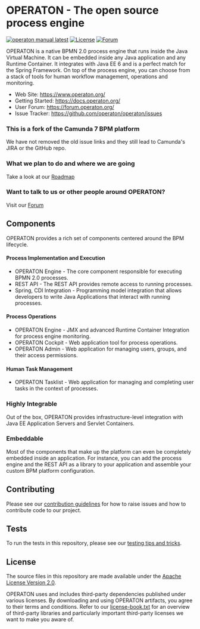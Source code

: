 # OPERATON - The open source process engine

[![operaton manual latest](https://img.shields.io/badge/manual-latest-brown.svg)](https://docs.operaton.org/) [![License](https://img.shields.io/github/license/operaton/operaton-bpm-platform?color=blue&logo=apache)](https://github.com/operaton/operaton/blob/master/LICENSE) [![Forum](https://img.shields.io/badge/forum-operaton-green)](https://forum.operaton.org/)

OPERATON is a native BPMN 2.0 process engine that runs inside the Java Virtual Machine. It can be embedded inside any Java application and any Runtime Container. It integrates with Java EE 6 and is a perfect match for the Spring Framework. On top of the process engine, you can choose from a stack of tools for human workflow management, operations and monitoring.

- Web Site: https://www.operaton.org/
- Getting Started: https://docs.operaton.org/
- User Forum: https://forum.operaton.org/
- Issue Tracker: https://github.com/operaton/operaton/issues

### This is a fork of the Camunda 7 BPM platform

We have not removed the old issue links and they still lead to Camunda's JIRA or the GitHub repo.

### What we plan to do and where we are going
Take a look at our [Roadmap](https://www.operaton.org/en/#roadmap)

### Want to talk to us or other people around OPERATON?
Visit our [Forum](https://forum.operaton.org)

## Components

OPERATON provides a rich set of components centered around the BPM lifecycle.

#### Process Implementation and Execution

- OPERATON Engine - The core component responsible for executing BPMN 2.0 processes.
- REST API - The REST API provides remote access to running processes.
- Spring, CDI Integration - Programming model integration that allows developers to write Java Applications that interact with running processes.

#### Process Operations

- OPERATON Engine - JMX and advanced Runtime Container Integration for process engine monitoring.
- OPERATON Cockpit - Web application tool for process operations.
- OPERATON Admin - Web application for managing users, groups, and their access permissions.

#### Human Task Management

- OPERATON Tasklist - Web application for managing and completing user tasks in the context of processes.

### Highly Integrable

Out of the box, OPERATON provides infrastructure-level integration with Java EE Application Servers and Servlet Containers.

### Embeddable

Most of the components that make up the platform can even be completely embedded inside an application. For instance, you can add the process engine and the REST API as a library to your application and assemble your custom BPM platform configuration.

## Contributing

Please see our [contribution guidelines](CONTRIBUTING.md) for how to raise issues and how to contribute code to our project.

## Tests

To run the tests in this repository, please see our [testing tips and tricks](TESTING.md).


## License

The source files in this repository are made available under the [Apache License Version 2.0](./LICENSE).

OPERATON uses and includes third-party dependencies published under various licenses. By downloading and using OPERATON artifacts, you agree to their terms and conditions. Refer to our [license-book.txt](./distro/license-book/src/main/resources/license-book.txt) for an overview of third-party libraries and particularly important third-party licenses we want to make you aware of.
